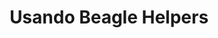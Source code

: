 ---
title: Usando Beagle Helpers
weight: 15
description: >-
  Aqui, você vai encontrar tudo o que precisa para usar as bibliotecas de apoio do Beagle.
---